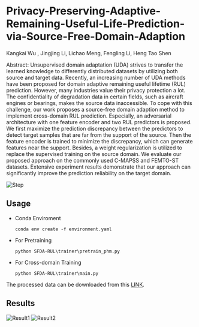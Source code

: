 # Privacy-Preserving-Adaptive-Remaining-Useful-Life-Prediction-via-Source-Free-Domain-Adaption
Kangkai Wu , Jingjing Li, Lichao Meng, Fengling Li, Heng Tao Shen

Abstract: Unsupervised domain adaptation (UDA) strives to transfer the learned knowledge to differently distributed datasets by utilizing both source and target data. Recently, an increasing number of UDA methods have been proposed for domain adaptive remaining useful lifetime (RUL) prediction. However, many industries value their privacy protection a lot. The confidentiality of degradation data in certain fields, such as aircraft engines or bearings, makes the source data inaccessible. To cope with this challenge, our work proposes a source-free domain adaption method to implement cross-domain RUL prediction. Especially, an adversarial architecture with one feature encoder and two RUL predictors is proposed. We first maximize the prediction discrepancy between the predictors to detect target samples that are far from the support of the source. Then the feature encoder is trained to minimize the discrepancy, which can generate features near the support. Besides, a weight regularization is utilized to replace the supervised training on the source domain. We evaluate our proposed approach on the commonly used C-MAPSS and FEMTO-ST datasets. Extensive experiment results demonstrate that our approach can significantly improve the prediction reliability on the target domain.

![Step](https://s2.loli.net/2023/09/21/lERueVvbx3Jotc4.png)

## Usage

* Conda Enviroment

    `conda env create -f environment.yaml`

* For Pretraining

    `python SFDA-RUL\trainer\pretrain_phm.py`

* For Cross-domain Training

    `python SFDA-RUL\trainer\main.py`

The processed data can be downloaded from this [LINK](https://drive.google.com/drive/folders/12vxOBouxJlrdfDTa0jCCTb5MQ6ccZ-2O?usp=sharing).

## Results
![Result1](https://s2.loli.net/2023/09/21/tKhdiPwUj8BZ7q6.jpg)
![Result2](https://s2.loli.net/2023/09/21/NoRVubG1ImgW2qH.jpg)
